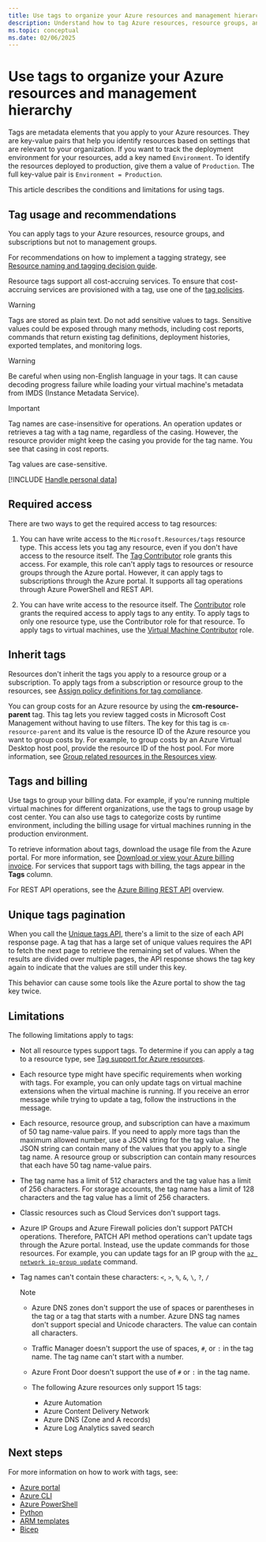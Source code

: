 ```yaml
---
title: Use tags to organize your Azure resources and management hierarchy 
description: Understand how to tag Azure resources, resource groups, and subscriptions for logical organization. Learn about the conditions and limitations of using tags with Azure resources.
ms.topic: conceptual
ms.date: 02/06/2025
---
```


# Use tags to organize your Azure resources and management hierarchy

Tags are metadata elements that you apply to your Azure resources. They are key-value pairs that help you identify resources based on settings that are relevant to your organization. If you want to track the deployment environment for your resources, add a key named `Environment`. To identify the resources deployed to production, give them a value of `Production`. The full key-value pair is `Environment = Production`.

This article describes the conditions and limitations for using tags. 

## Tag usage and recommendations

You can apply tags to your Azure resources, resource groups, and subscriptions but not to management groups.

For recommendations on how to implement a tagging strategy, see [Resource naming and tagging decision guide](/azure/cloud-adoption-framework/decision-guides/resource-tagging/?toc=/azure/azure-resource-manager/management/toc.json).

Resource tags support all cost-accruing services. To ensure that cost-accruing services are provisioned with a tag, use one of the [tag policies](tag-policies.md).  

> [!WARNING]
> Tags are stored as plain text. Do not add sensitive values to tags. Sensitive values could be exposed through many methods, including cost reports, commands that return existing tag definitions, deployment histories, exported templates, and monitoring logs.

> [!WARNING]
> Be careful when using non-English language in your tags. It can cause decoding progress failure while loading your virtual machine's metadata from IMDS (Instance Metadata Service).

> [!IMPORTANT]
> Tag names are case-insensitive for operations. An operation updates or retrieves a tag with a tag name, regardless of the casing. However, the resource provider might keep the casing you provide for the tag name. You see that casing in cost reports.
>
> Tag values are case-sensitive.

[!INCLUDE [Handle personal data](~/reusable-content/ce-skilling/azure/includes/gdpr-intro-sentence.md)]

## Required access

There are two ways to get the required access to tag resources:

1. You can have write access to the `Microsoft.Resources/tags` resource type. This access lets you tag any resource, even if you don't have access to the resource itself. The [Tag Contributor](../../role-based-access-control/built-in-roles.md#tag-contributor) role grants this access. For example, this role can't apply tags to resources or resource groups through the Azure portal. However, it can apply tags to subscriptions through the Azure portal. It supports all tag operations through Azure PowerShell and REST API.

1. You can have write access to the resource itself. The [Contributor](../../role-based-access-control/built-in-roles.md#contributor) role grants the required access to apply tags to any entity. To apply tags to only one resource type, use the Contributor role for that resource. To apply tags to virtual machines, use the [Virtual Machine Contributor](../../role-based-access-control/built-in-roles.md#virtual-machine-contributor) role.

## Inherit tags

Resources don't inherit the tags you apply to a resource group or a subscription. To apply tags from a subscription or resource group to the resources, see [Assign policy definitions for tag compliance](tag-policies.md).

You can group costs for an Azure resource by using the **cm-resource-parent** tag. This tag lets you review tagged costs in Microsoft Cost Management without having to use filters. The key for this tag is `cm-resource-parent` and its value is the resource ID of the Azure resource you want to group costs by. For example, to group costs by an Azure Virtual Desktop host pool, provide the resource ID of the host pool. For more information, see [Group related resources in the Resources view](../../cost-management-billing/costs/group-filter.md#group-related-resources-in-the-resources-view).

## Tags and billing

Use tags to group your billing data. For example, if you're running multiple virtual machines for different organizations, use the tags to group usage by cost center. You can also use tags to categorize costs by runtime environment, including the billing usage for virtual machines running in the production environment.

To retrieve information about tags, download the usage file from the Azure portal. For more information, see [Download or view your Azure billing invoice](../../cost-management-billing/manage/download-azure-invoice-daily-usage-date.md). For services that support tags with billing, the tags appear in the **Tags** column.

For REST API operations, see the [Azure Billing REST API](/rest/api/billing/) overview.

## Unique tags pagination

When you call the [Unique tags API](/rest/api/resources/tags/list), there's a limit to the size of each API response page. A tag that has a large set of unique values requires the API to fetch the next page to retrieve the remaining set of values. When the results are divided over multiple pages, the API response shows the tag key again to indicate that the values are still under this key.  

This behavior can cause some tools like the Azure portal to show the tag key twice.

## Limitations

The following limitations apply to tags:

* Not all resource types support tags. To determine if you can apply a tag to a resource type, see [Tag support for Azure resources](tag-support.md).

* Each resource type might have specific requirements when working with tags. For example, you can only update tags on virtual machine extensions when the virtual machine is running. If you receive an error message while trying to update a tag, follow the instructions in the message.

* Each resource, resource group, and subscription can have a maximum of 50 tag name-value pairs. If you need to apply more tags than the maximum allowed number, use a JSON string for the tag value. The JSON string can contain many of the values that you apply to a single tag name. A resource group or subscription can contain many resources that each have 50 tag name-value pairs.

* The tag name has a limit of 512 characters and the tag value has a limit of 256 characters. For storage accounts, the tag name has a limit of 128 characters and the tag value has a limit of 256 characters.

* Classic resources such as Cloud Services don't support tags.

* Azure IP Groups and Azure Firewall policies don't support PATCH operations. Therefore, PATCH API method operations can't update tags through the Azure portal. Instead, use the update commands for those resources. For example, you can update tags for an IP group with the [`az network ip-group update`](/cli/azure/network/ip-group?view=azure-cli-latest#az-network-ip-group-create) command.

* Tag names can't contain these characters: `<`, `>`, `%`, `&`, `\`, `?`, `/`

   > [!NOTE]
   > * Azure DNS zones don't support the use of spaces or parentheses in the tag or a tag that starts with a number. Azure DNS tag names don't support special and Unicode characters. The value can contain all characters.
   >
   > * Traffic Manager doesn't support the use of spaces, `#`, or `:` in the tag name. The tag name can't start with a number.
   >
   > * Azure Front Door doesn't support the use of `#` or `:` in the tag name.
   >
   > * The following Azure resources only support 15 tags:
   >     * Azure Automation
   >     * Azure Content Delivery Network
   >     * Azure DNS (Zone and A records)
   >     * Azure Log Analytics saved search

## Next steps

For more information on how to work with tags, see:

* [Azure portal](tag-resources-portal.md)
* [Azure CLI](tag-resources-cli.md)
* [Azure PowerShell](tag-resources-powershell.md)
* [Python](tag-resources-python.md)
* [ARM templates](tag-resources-templates.md)
* [Bicep](tag-resources-bicep.md)